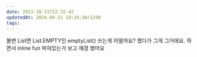 ```yaml
---
date: 2023-10-31T22:32:42
updatedAt: 2024-04-21 18:34:36+1290
tags: 
---
```

불변 List면 List.EMPTY인 emptyList() 쓰는게 어떨까요? 했다가
그게 그거에요. 하면서 inline fun 박혀있는거 보고 깨갱 했어요
